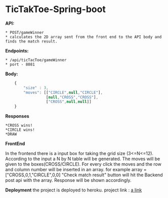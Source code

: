 # TicTakToe-Spring-boot

**API:** 

	* POST/gameWinner
	* calculates the 2D array sent from the front end to the API body and finds the match result. 
	
**Endpoints:**

	* /api/ticTacToe/gameWinner
	* port - 8081
	
**Body:**

```javascript
	{
	    "size" : 3,
	    "moves": [["CIRCLE",null,"CIRCLE"],
	              [null,"CROSS","CROSS"],
	              ["CROSS",null,null]]
	}
```

**Responses**
	
	*CROSS wins!
	*CIRCLE wins!
	*DRAW
	
**FrontEnd**

In the frontend there is a input box for taking the grid size (3<=N<=12). According to the input a 
N by N table will be generated. The moves will be given to the boxes(CROSS/CIRCLE). For every click 
the moves and the row and column number will be inserted in an array. for example array = ["CROSS,0,1,"CIRCLE",0,0]
"Check match result" button will hit the Backend post api with the array. Response will be shown accordingly. 

**Deployment**
the project is deployed to heroku. 
project link : [a link](https://tictactoe-spring-boot.herokuapp.com/)
	
	
